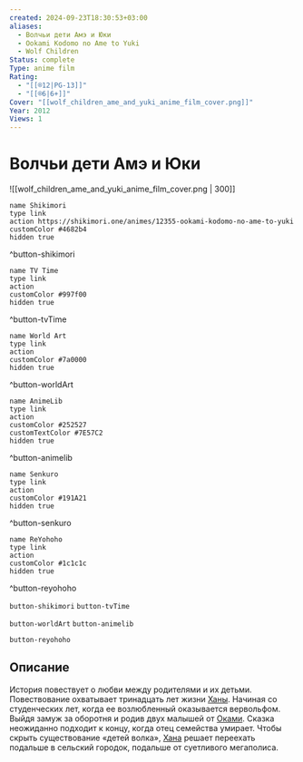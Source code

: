 ```yaml
---
created: 2024-09-23T18:30:53+03:00
aliases:
  - Волчьи дети Амэ и Юки
  - Ookami Kodomo no Ame to Yuki
  - Wolf Children
Status: complete
Type: anime film
Rating:
  - "[[®️12|PG-13]]"
  - "[[®️6|6+]]"
Cover: "[[wolf_children_ame_and_yuki_anime_film_cover.png]]"
Year: 2012
Views: 1
---
```


# Волчьи дети Амэ и Юки

![[wolf_children_ame_and_yuki_anime_film_cover.png | 300]]

```button
name Shikimori
type link
action https://shikimori.one/animes/12355-ookami-kodomo-no-ame-to-yuki
customColor #4682b4
hidden true
```
^button-shikimori

```button
name TV Time
type link
action 
customColor #997f00
hidden true
```
^button-tvTime

```button
name World Art
type link
action 
customColor #7a0000
hidden true
```
^button-worldArt

```button
name AnimeLib
type link
action 
customColor #252527
customTextColor #7E57C2
hidden true
```
^button-animelib

```button
name Senkuro
type link
action 
customColor #191A21
hidden true
```
^button-senkuro

```button
name ReYohoho
type link
action 
customColor #1c1c1c
hidden true
```
^button-reyohoho



`button-shikimori` `button-tvTime`

`button-worldArt` `button-animelib`

`button-reyohoho`

## Описание

История повествует о любви между родителями и их детьми. Повествование охватывает тринадцать лет жизни [Ханы](https://shikimori.one/characters/60279-hana). Начиная со студенческих лет, когда ее возлюбленный оказывается вервольфом. Выйдя замуж за оборотня и родив двух малышей от [Оками](https://shikimori.one/characters/60285-ookami). Сказка неожиданно подходит к концу, когда отец семейства умирает. Чтобы скрыть существование «детей волка», [Хана](https://shikimori.one/characters/60279-hana) решает переехать подальше в сельский городок, подальше от суетливого мегаполиса.
